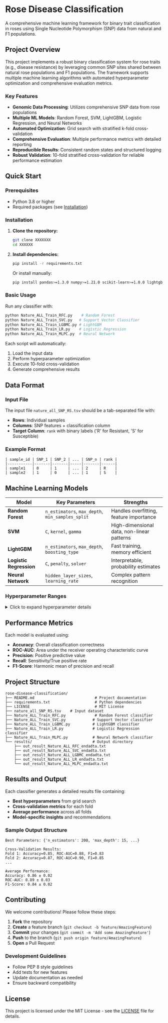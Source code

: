 # Rose Disease Classification

A comprehensive machine learning framework for binary trait classification in roses using Single Nucleotide Polymorphism (SNP) data from natural and F1 populations.

## Project Overview

This project implements a robust binary classification system for rose traits (e.g., disease resistance) by leveraging common SNP sites shared between natural rose populations and F1 populations. The framework supports multiple machine learning algorithms with automated hyperparameter optimization and comprehensive evaluation metrics.

### Key Features

- **Genomic Data Processing**: Utilizes comprehensive SNP data from rose populations
- **Multiple ML Models**: Random Forest, SVM, LightGBM, Logistic Regression, and Neural Networks
- **Automated Optimization**: Grid search with stratified k-fold cross-validation
- **Comprehensive Evaluation**: Multiple performance metrics with detailed reporting
- **Reproducible Results**: Consistent random states and structured logging
- **Robust Validation**: 10-fold stratified cross-validation for reliable performance estimation

## Quick Start

### Prerequisites

- Python 3.8 or higher
- Required packages (see [Installation](#installation))

### Installation

1. **Clone the repository:**
   ```bash
   git clone XXXXXXX
   cd XXXXXX
   ```

2. **Install dependencies:**
   ```bash
   pip install -r requirements.txt
   ```
   
   Or install manually:
   ```bash
   pip install pandas>=1.3.0 numpy>=1.21.0 scikit-learn>=1.0.0 lightgbm
   ```

### Basic Usage

Run any classifier with:
```bash
python Nature_ALL_Train_RFC.py    # Random Forest
python Nature_ALL_Train_SVC.py   # Support Vector Classifier
python Nature_ALL_Train_LGBMC.py # LightGBM
python Nature_ALL_Train_LR.py    # Logistic Regression
python Nature_ALL_Train_MLPC.py  # Neural Network
```

Each script will automatically:
1. Load the input data
2. Perform hyperparameter optimization
3. Execute 10-fold cross-validation
4. Generate comprehensive results

## Data Format

### Input File
The input file `nature_all_SNP_RS.tsv` should be a tab-separated file with:

- **Rows**: Individual samples
- **Columns**: SNP features + classification column
- **Target Column**: `rank` with binary labels ('R' for Resistant, 'S' for Susceptible)

### Example Format
```tsv
| sample_id | SNP_1 | SNP_2 | ... | SNP_n | rank |
|-----------|-------|-------|-----|-------|------|
| sample1   | 0     | 1     | ... | 2     | R    |
| sample2   | 1     | 0     | ... | 1     | S    |
```

## Machine Learning Models

| Model | Key Parameters | Strengths |
|-------|---------------|-----------|
| **Random Forest** | `n_estimators`, `max_depth`, `min_samples_split` | Handles overfitting, feature importance |
| **SVM** | `C`, `kernel`, `gamma` | High-dimensional data, non-linear patterns |
| **LightGBM** | `n_estimators`, `max_depth`, `boosting_type` | Fast training, memory efficient |
| **Logistic Regression** | `C`, `penalty`, `solver` | Interpretable, probability estimates |
| **Neural Network** | `hidden_layer_sizes`, `learning_rate` | Complex pattern recognition |

### Hyperparameter Ranges

<details>
<summary>Click to expand hyperparameter details</summary>

#### Random Forest
- `n_estimators`: [50, 100, 200]
- `max_depth`: [5, 10, 15]
- `max_features`: ['sqrt', 'log2']
- `min_samples_split`: [5, 10]
- `min_samples_leaf`: [2, 4, 6]

#### Support Vector Machine
- `C`: [0.1, 1, 10, 100]
- `kernel`: ['linear', 'rbf', 'poly', 'sigmoid']
- `gamma`: ['scale', 'auto', 0.01, 0.1, 1]

#### LightGBM
- `n_estimators`: [100, 200]
- `max_depth`: [-1, 10, 15]
- `min_child_samples`: [20, 50]
- `boosting_type`: ['gbdt', 'dart']

#### Logistic Regression
- `C`: [0.001, 0.01, 0.1, 1, 10, 100]
- `penalty`: ['l1', 'l2']
- `solver`: ['liblinear', 'lbfgs']
- `max_iter`: [500, 1000, 2000, 3000]

#### Neural Network
- `hidden_layer_sizes`: [(128, 64), (128, 64, 32)]
- `activation`: ['relu']
- `solver`: ['adam', 'sgd']
- `learning_rate_init`: [0.001, 0.01]

</details>

## Performance Metrics

Each model is evaluated using:

- **Accuracy**: Overall classification correctness
- **ROC-AUC**: Area under the receiver operating characteristic curve
- **Precision**: Positive predictive value
- **Recall**: Sensitivity/True positive rate
- **F1-Score**: Harmonic mean of precision and recall

## Project Structure

```
rose-disease-classification/
├── README.md                           # Project documentation
├── requirements.txt                    # Python dependencies
├── LICENSE                             # MIT License
├── nature_all_SNP_RS.tsv    # Input dataset
├── Nature_ALL_Train_RFC.py             # Random Forest classifier
├── Nature_ALL_Train_SVC.py            # Support Vector classifier
├── Nature_ALL_Train_LGBMC.py          # LightGBM classifier
├── Nature_ALL_Train_LR.py             # Logistic Regression classifier
├── Nature_ALL_Train_MLPC.py           # Neural Network classifier
└── results/                           # Output directory
    ├── out_result_Nature_ALL_RFC_endadta.txt
    ├── out_result_Nature_ALL_SVC_endadta.txt
    ├── out_result_Nature_ALL_LGBMC_endadta.txt
    ├── out_result_Nature_ALL_LR_endadta.txt
    └── out_result_Nature_ALL_MLPC_endadta.txt
```

## Results and Output

Each classifier generates a detailed results file containing:

- **Best hyperparameters** from grid search
- **Cross-validation metrics** for each fold
- **Average performance** across all folds
- **Model-specific insights** and recommendations

### Sample Output Structure
```
Best Parameters: {'n_estimators': 200, 'max_depth': 15, ...}

Cross-Validation Results:
Fold 1: Accuracy=0.85, ROC-AUC=0.88, F1=0.83
Fold 2: Accuracy=0.87, ROC-AUC=0.90, F1=0.85
...

Average Performance:
Accuracy: 0.86 ± 0.02
ROC-AUC: 0.89 ± 0.03
F1-Score: 0.84 ± 0.02
```

## Contributing

We welcome contributions! Please follow these steps:

1. **Fork** the repository
2. **Create** a feature branch (`git checkout -b feature/AmazingFeature`)
3. **Commit** your changes (`git commit -m 'Add some AmazingFeature'`)
4. **Push** to the branch (`git push origin feature/AmazingFeature`)
5. **Open** a Pull Request

### Development Guidelines
- Follow PEP 8 style guidelines
- Add tests for new features
- Update documentation as needed
- Ensure backward compatibility

## License

This project is licensed under the MIT License - see the [LICENSE](LICENSE) file for details.
